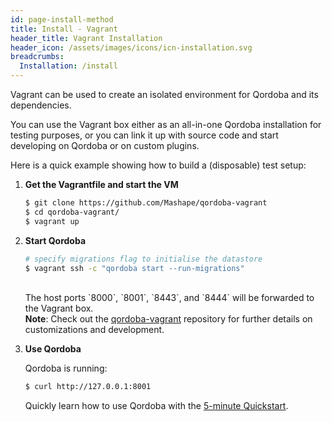 ```yaml
---
id: page-install-method
title: Install - Vagrant
header_title: Vagrant Installation
header_icon: /assets/images/icons/icn-installation.svg
breadcrumbs:
  Installation: /install
---
```


Vagrant can be used to create an isolated environment for Qordoba and its
dependencies.

You can use the Vagrant box either as an all-in-one Qordoba installation for
testing purposes, or you can link it up with source code and start developing
on Qordoba or on custom plugins.

Here is a quick example showing how to build a (disposable) test setup:

1. **Get the Vagrantfile and start the VM**

    ```bash
    $ git clone https://github.com/Mashape/qordoba-vagrant
    $ cd qordoba-vagrant/
    $ vagrant up
    ```

2. **Start Qordoba**

    ```bash
    # specify migrations flag to initialise the datastore
    $ vagrant ssh -c "qordoba start --run-migrations"
    ```
    <br/>
    The host ports `8000`, `8001`, `8443`, and `8444` will be forwarded to the Vagrant box.

    <div class="alert alert-warning">
      <div class="text-center">
        <strong>Note</strong>: Check out the <a href="{{ site.repos.vagrant }}">qordoba-vagrant</a> repository for further details on customizations and development.
      </div>
    </div>

3. **Use Qordoba**

    Qordoba is running:

    ```bash
    $ curl http://127.0.0.1:8001
    ```

    Quickly learn how to use Qordoba with the [5-minute Quickstart](/docs/latest/getting-started/quickstart).
